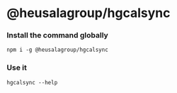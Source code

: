 # @heusalagroup/hgcalsync

### Install the command globally

```
npm i -g @heusalagroup/hgcalsync
```

### Use it

```
hgcalsync --help 
```
